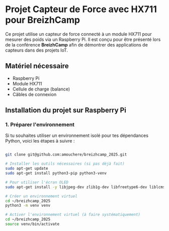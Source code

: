 # Projet Capteur de Force avec HX711 pour BreizhCamp

Ce projet utilise un capteur de force connecté à un module HX711 pour mesurer des poids via un Raspberry Pi. Il est conçu pour être présenté lors de la conférence **BreizhCamp** afin de démontrer des applications de capteurs dans des projets IoT.

## Matériel nécessaire

- Raspberry Pi
- Module HX711
- Cellule de charge (balance)
- Câbles de connexion

## Installation du projet sur Raspberry Pi

### 1. Préparer l'environnement

Si tu souhaites utiliser un environnement isolé pour tes dépendances Python, voici les étapes à suivre :

```bash

git clone git@github.com:amouchere/breizhcamp_2025.git

# Installer les outils nécessaires (si pas déjà fait)
sudo apt-get update
sudo apt-get install python3-pip python3-venv

# Pour utiliser l'écran OLED
sudo apt-get install -y libjpeg-dev zlib1g-dev libfreetype6-dev liblcms2-dev libopenjp2-7 libwebp-dev tk-dev python3-dev libtiff-dev

# Créer un environnement virtuel
cd ~/breizhcamp_2025
python3 -m venv venv

# Activer l'environnement virtuel (à faire systématiquement)
cd ~/breizhcamp_2025
source venv/bin/activate